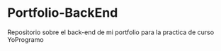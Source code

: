 # Portfolio-BackEnd
Repositorio sobre el back-end de mi portfolio para la practica de curso YoProgramo
